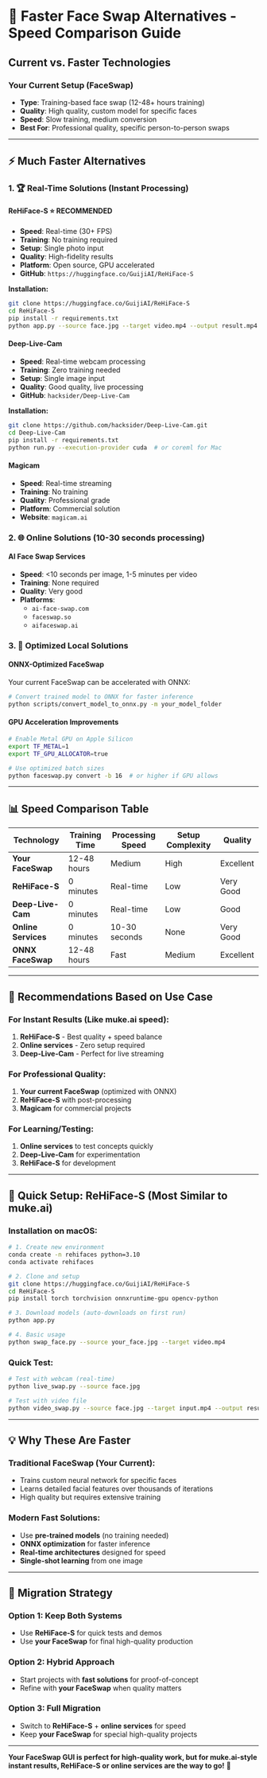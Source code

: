 # 🚀 Faster Face Swap Alternatives - Speed Comparison Guide

## Current vs. Faster Technologies

### Your Current Setup (FaceSwap)
- **Type**: Training-based face swap (12-48+ hours training)
- **Quality**: High quality, custom model for specific faces
- **Speed**: Slow training, medium conversion
- **Best For**: Professional quality, specific person-to-person swaps

---

## ⚡ Much Faster Alternatives

### 1. 🏆 **Real-Time Solutions (Instant Processing)**

#### **ReHiFace-S** ⭐ RECOMMENDED
- **Speed**: Real-time (30+ FPS)
- **Training**: No training required
- **Setup**: Single photo input
- **Quality**: High-fidelity results
- **Platform**: Open source, GPU accelerated
- **GitHub**: `https://huggingface.co/GuijiAI/ReHiFace-S`

**Installation:**
```bash
git clone https://huggingface.co/GuijiAI/ReHiFace-S
cd ReHiFace-S
pip install -r requirements.txt
python app.py --source face.jpg --target video.mp4 --output result.mp4
```

#### **Deep-Live-Cam**
- **Speed**: Real-time webcam processing
- **Training**: Zero training needed
- **Setup**: Single image input
- **Quality**: Good quality, live processing
- **GitHub**: `hacksider/Deep-Live-Cam`

**Installation:**
```bash
git clone https://github.com/hacksider/Deep-Live-Cam.git
cd Deep-Live-Cam
pip install -r requirements.txt
python run.py --execution-provider cuda  # or coreml for Mac
```

#### **Magicam**
- **Speed**: Real-time streaming
- **Training**: No training
- **Quality**: Professional grade
- **Platform**: Commercial solution
- **Website**: `magicam.ai`

### 2. 🌐 **Online Solutions (10-30 seconds processing)**

#### **AI Face Swap Services**
- **Speed**: <10 seconds per image, 1-5 minutes per video
- **Training**: None required
- **Quality**: Very good
- **Platforms**: 
  - `ai-face-swap.com`
  - `faceswap.so`
  - `aifaceswap.ai`

### 3. 🔧 **Optimized Local Solutions**

#### **ONNX-Optimized FaceSwap**
Your current FaceSwap can be accelerated with ONNX:
```bash
# Convert trained model to ONNX for faster inference
python scripts/convert_model_to_onnx.py -m your_model_folder
```

#### **GPU Acceleration Improvements**
```bash
# Enable Metal GPU on Apple Silicon
export TF_METAL=1
export TF_GPU_ALLOCATOR=true

# Use optimized batch sizes
python faceswap.py convert -b 16  # or higher if GPU allows
```

---

## 📊 Speed Comparison Table

| Technology | Training Time | Processing Speed | Setup Complexity | Quality |
|------------|---------------|------------------|------------------|---------|
| **Your FaceSwap** | 12-48 hours | Medium | High | Excellent |
| **ReHiFace-S** | 0 minutes | Real-time | Low | Very Good |
| **Deep-Live-Cam** | 0 minutes | Real-time | Low | Good |
| **Online Services** | 0 minutes | 10-30 seconds | None | Very Good |
| **ONNX FaceSwap** | 12-48 hours | Fast | Medium | Excellent |

---

## 🎯 Recommendations Based on Use Case

### For **Instant Results** (Like muke.ai speed):
1. **ReHiFace-S** - Best quality + speed balance
2. **Online services** - Zero setup required
3. **Deep-Live-Cam** - Perfect for live streaming

### For **Professional Quality**:
1. **Your current FaceSwap** (optimized with ONNX)
2. **ReHiFace-S** with post-processing
3. **Magicam** for commercial projects

### For **Learning/Testing**:
1. **Online services** to test concepts quickly
2. **Deep-Live-Cam** for experimentation
3. **ReHiFace-S** for development

---

## 🚀 Quick Setup: ReHiFace-S (Most Similar to muke.ai)

### Installation on macOS:
```bash
# 1. Create new environment
conda create -n rehifaces python=3.10
conda activate rehifaces

# 2. Clone and setup
git clone https://huggingface.co/GuijiAI/ReHiFace-S
cd ReHiFace-S
pip install torch torchvision onnxruntime-gpu opencv-python

# 3. Download models (auto-downloads on first run)
python app.py

# 4. Basic usage
python swap_face.py --source your_face.jpg --target video.mp4
```

### Quick Test:
```bash
# Test with webcam (real-time)
python live_swap.py --source face.jpg

# Test with video file
python video_swap.py --source face.jpg --target input.mp4 --output result.mp4
```

---

## 💡 Why These Are Faster

### Traditional FaceSwap (Your Current):
- Trains custom neural network for specific faces
- Learns detailed facial features over thousands of iterations
- High quality but requires extensive training

### Modern Fast Solutions:
- Use **pre-trained models** (no training needed)
- **ONNX optimization** for faster inference
- **Real-time architectures** designed for speed
- **Single-shot learning** from one image

---

## 🔄 Migration Strategy

### Option 1: Keep Both Systems
- Use **ReHiFace-S** for quick tests and demos
- Use **your FaceSwap** for final high-quality production

### Option 2: Hybrid Approach
- Start projects with **fast solutions** for proof-of-concept
- Refine with **your FaceSwap** when quality matters

### Option 3: Full Migration
- Switch to **ReHiFace-S** + **online services** for speed
- Keep **your FaceSwap** for special high-quality projects

---

**Your FaceSwap GUI is perfect for high-quality work, but for muke.ai-style instant results, ReHiFace-S or online services are the way to go!** 🎯
